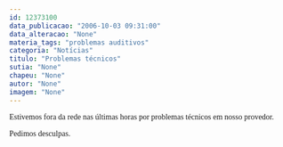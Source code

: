 ```yaml
---
id: 12373100
data_publicacao: "2006-10-03 09:31:00"
data_alteracao: "None"
materia_tags: "problemas auditivos"
categoria: "Notícias"
titulo: "Problemas técnicos"
sutia: "None"
chapeu: "None"
autor: "None"
imagem: "None"
---
```

<p><P><FONT face=Verdana>Estivemos fora da rede nas últimas horas por problemas técnicos em nosso provedor.</FONT></P></p>
<p><P><FONT face=Verdana>Pedimos desculpas.</FONT></P> </p>
